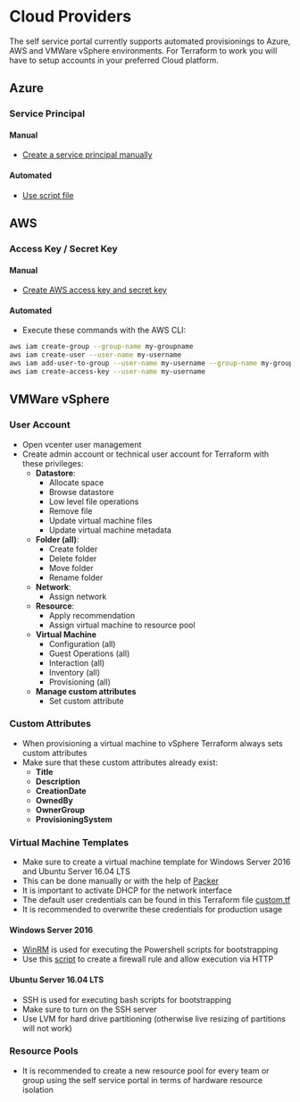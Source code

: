# Cloud Providers

The self service portal currently supports automated provisionings to Azure, AWS and VMWare vSphere environments.
For Terraform to work you will have to setup accounts in your preferred Cloud platform.

## Azure

### Service Principal

#### Manual

* [Create a service principal manually](https://www.terraform.io/docs/providers/azurerm/authenticating_via_service_principal.html)

#### Automated

* [Use script file](https://github.com/mheap/terraform-azure-credentials/blob/master/create_credentials)

## AWS

### Access Key / Secret Key

#### Manual

* [Create AWS access key and secret key](https://docs.aws.amazon.com/general/latest/gr/managing-aws-access-keys.html)

#### Automated

* Execute these commands with the AWS CLI:

```bash
aws iam create-group --group-name my-groupname
aws iam create-user --user-name my-username
aws iam add-user-to-group --user-name my-username --group-name my-groupname
aws iam create-access-key --user-name my-username
```

## VMWare vSphere

### User Account

* Open vcenter user management
* Create admin account or technical user account for Terraform with these privileges:
  * **Datastore**:
    * Allocate space
    * Browse datastore
    * Low level file operations
    * Remove file
    * Update virtual machine files
    * Update virtual machine metadata
  * **Folder (all)**:
    * Create folder
    * Delete folder
    * Move folder
    * Rename folder
  * **Network**:
    * Assign network
  * **Resource**:
    * Apply recommendation
    * Assign virtual machine to resource pool
  * **Virtual Machine**
    * Configuration (all)
    * Guest Operations (all)
    * Interaction (all)
    * Inventory (all)
    * Provisioning (all)
  * **Manage custom attributes**
    * Set custom attribute

### Custom Attributes

* When provisioning a virtual machine to vSphere Terraform always sets custom attributes
* Make sure that these custom attributes already exist:
  * **Title**
  * **Description**
  * **CreationDate**
  * **OwnedBy**
  * **OwnerGroup**
  * **ProvisioningSystem**

### Virtual Machine Templates

* Make sure to create a virtual machine template for Windows Server 2016 and Ubuntu Server 16.04 LTS 
* This can be done manually or with the help of [Packer](https://www.packer.io/)
* It is important to activate DHCP for the network interface
* The default user credentials can be found in this Terraform file [custom.tf](../../modules/cloud-portal-server/src/main/resources/terraform/vm/vsphere/custom.tf)
* It is recommended to overwrite these credentials for production usage

#### Windows Server 2016

* [WinRM](https://msdn.microsoft.com/en-us/library/aa384426(v=vs.85).aspx) is used for executing the Powershell scripts for bootstrapping
* Use this [script](../../public/bootstrap/allow-winrm.cmd) to create a firewall rule and allow execution via HTTP

#### Ubuntu Server 16.04 LTS

* SSH is used for executing bash scripts for bootstrapping
* Make sure to turn on the SSH server
* Use LVM for hard drive partitioning (otherwise live resizing of partitions will not work)

### Resource Pools

* It is recommended to create a new resource pool for every team or group using the self service portal in terms of hardware resource isolation